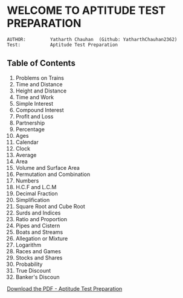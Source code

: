 # **WELCOME TO APTITUDE TEST PREPARATION**

    AUTHOR:         Yatharth Chauhan  (Github: YatharthChauhan2362)
    Test:           Aptitude Test Preparation

## Table of Contents

1. Problems on Trains
2. Time and Distance
3. Height and Distance
4. Time and Work
5. Simple Interest
6. Compound Interest
7. Profit and Loss
8. Partnership
9. Percentage
10. Ages
11. Calendar
12. Clock
13. Average
14. Area
15. Volume and Surface Area
16. Permutation and Combination
17. Numbers
18. H.C.F and L.C.M
19. Decimal Fraction
20. Simplification
21. Square Root and Cube Root
22. Surds and Indices
23. Ratio and Proportion
24. Pipes and Cistern
25. Boats and Streams
26. Allegation or Mixture
27. Logarithm
28. Races and Games
29. Stocks and Shares
30. Probability
31. True Discount
32. Banker's Discoun

[Download the PDF - Aptitude Test Preparation](https://www.linkedin.com/posts/yatharth-chauhan-729674202_aptitude-test-preparation-yatharth-chauhan-activity-7034745207799627776--qVM?utm_source=share&utm_medium=member_desktop)

<!--
33. [Problems on Trains](#Problems-on-Trains)
34. [Time and Distance](#Time-and-Distance)
35. [Height and Distance](#Height-and-Distance)
36. [Time and Work](#Time-and-Work)
37. [Simple Interest](#Simple-Interest)
38. [Compound Interest](#Compound-Interest)
39. [Profit and Loss](#Profit-and-Loss)
40. [Partnership](#Partnership)
41. [Percentage](#Percentage)
42. [Problems on Ages](#Problems-on-Ages)
43. [Calendar](#Calendar)
44. [Clock](#Clock)
45. [Average](#Average)
46. [Area](#Area)
47. [Volume and Surface Area](#Volume-and-Surface-Area)
48. [Permutation and Combination](#Permutation-and-Combination)
49. [Numbers](#Numbers)
50. [Problems on Numbers](#Problems-on-Numbers)
51. [Problems on H.C.F and L.C.M](#Problems-on-H.C.F-and-L.C.M)
52. [Decimal Fraction](#Decimal-Fraction)
53. [Simplification](#Simplification)
54. [Square Root and Cube Root](#Square-Root-and-Cube-Root)
55. [Surds and Indices](#Surds-and-Indices)
56. [Ratio and Proportion](#Ratio-and-Proportion)
57. [Chain Rule](#Chain-Rule)
58. [Pipes and Cistern](#Pipes-and-Cistern)
59. [Boats and Streams](#Boats-and-Streams)
60. [Alligation or Mixture](#Alligation-or-Mixture)
61. [Logarithm](#Logarithm)
62. [Races and Games](#Races-and-Games)
63. [Stocks and Shares](#Stocks-and-Shares)
64. [Probability](#Probability)
65. [True Discount](#True-Discount)
66. [Banker's Discount](#Banker's-Discount)
67. [Odd Man Out and Series](#Odd-Man-Out-and-Series) -->

<!-- # Problems on Trains

# Time and Distance

# Height and Distance

# Time and Work

# Simple Interest

# Compound Interest

# Profit and Loss

# Partnership

# Percentage

# Problems on Ages

# Calendar

# Clock

# Average

# Area

# Volume and Surface Area

# Permutation and Combination

# Numbers

# Problems on Numbers

# Problems on H.C.F and L.C.M

# Decimal Fraction

# Simplification

# Square Root and Cube Root

# Surds and Indices

# Ratio and Proportion

# Chain Rule

# Pipes and Cistern

# Boats and Streams

# Alligation or Mixture

# Logarithm

# Races and Games

# Stocks and Shares

# Probability

# True Discount

# Banker's Discount

# Odd Man Out and Series -->
